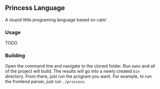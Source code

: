 ## Princess Language

A stupid little programing language based on cats!

### Usage
TODO

### Building
Open the command line and navigate to the cloned folder. Run `make` and all of the project will build.
The results will go into a newly created `bin` directory. From there, just run the program you want.
For example, to run the frontend parser, just run `./princess`.